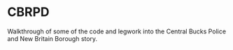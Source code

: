 # CBRPD
Walkthrough of some of the code and legwork into the Central Bucks Police and New Britain Borough story.
